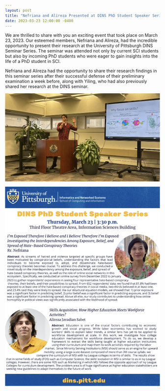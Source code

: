 ```yaml
---
layout: post
title: "Nefriana and Alireza Presented at DINS PhD Student Speaker Series"
date: 2023-03-23 12:00:00 -0400
---
```


We are thrilled to share with you an exciting event that took place on March 23, 2023. Our esteemed members, Nefriana and Alireza, had the incredible opportunity to present their research at the University of Pittsburgh DINS Seminar Series. The seminar was attended not only by current SCI students but also by incoming PhD students who were eager to gain insights into the life of a PhD student in SCI. 

Nefriana and Alireza had the opportunity to share their research findings in this seminar series after their successful defense of their preliminary examination a week before, along with Yiling, who had also previously shared her research at the DINS seminar. 

![Alireza presentation](/assets/alireza_dins_seminar.jpg)

![Alireza presentation](/assets/nefriana_alireza_dins_poster.jpg)
